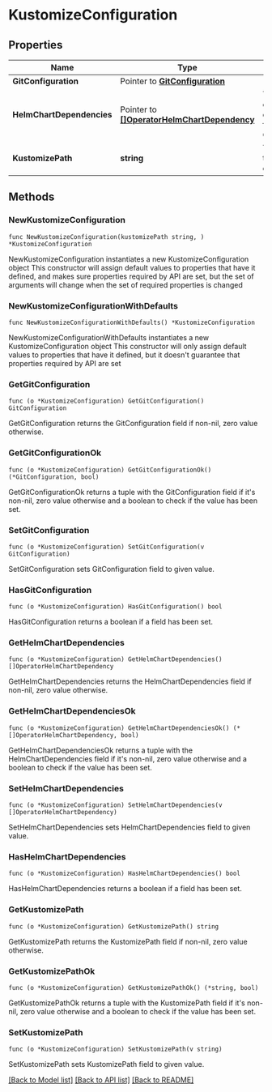 # KustomizeConfiguration

## Properties

Name | Type | Description | Notes
------------ | ------------- | ------------- | -------------
**GitConfiguration** | Pointer to [**GitConfiguration**](GitConfiguration.md) |  | [optional] 
**HelmChartDependencies** | Pointer to [**[]OperatorHelmChartDependency**](OperatorHelmChartDependency.md) | The helm chart dependencies for the CRD - Optional | [optional] 
**KustomizePath** | **string** | The path to the kustomize directory | 

## Methods

### NewKustomizeConfiguration

`func NewKustomizeConfiguration(kustomizePath string, ) *KustomizeConfiguration`

NewKustomizeConfiguration instantiates a new KustomizeConfiguration object
This constructor will assign default values to properties that have it defined,
and makes sure properties required by API are set, but the set of arguments
will change when the set of required properties is changed

### NewKustomizeConfigurationWithDefaults

`func NewKustomizeConfigurationWithDefaults() *KustomizeConfiguration`

NewKustomizeConfigurationWithDefaults instantiates a new KustomizeConfiguration object
This constructor will only assign default values to properties that have it defined,
but it doesn't guarantee that properties required by API are set

### GetGitConfiguration

`func (o *KustomizeConfiguration) GetGitConfiguration() GitConfiguration`

GetGitConfiguration returns the GitConfiguration field if non-nil, zero value otherwise.

### GetGitConfigurationOk

`func (o *KustomizeConfiguration) GetGitConfigurationOk() (*GitConfiguration, bool)`

GetGitConfigurationOk returns a tuple with the GitConfiguration field if it's non-nil, zero value otherwise
and a boolean to check if the value has been set.

### SetGitConfiguration

`func (o *KustomizeConfiguration) SetGitConfiguration(v GitConfiguration)`

SetGitConfiguration sets GitConfiguration field to given value.

### HasGitConfiguration

`func (o *KustomizeConfiguration) HasGitConfiguration() bool`

HasGitConfiguration returns a boolean if a field has been set.

### GetHelmChartDependencies

`func (o *KustomizeConfiguration) GetHelmChartDependencies() []OperatorHelmChartDependency`

GetHelmChartDependencies returns the HelmChartDependencies field if non-nil, zero value otherwise.

### GetHelmChartDependenciesOk

`func (o *KustomizeConfiguration) GetHelmChartDependenciesOk() (*[]OperatorHelmChartDependency, bool)`

GetHelmChartDependenciesOk returns a tuple with the HelmChartDependencies field if it's non-nil, zero value otherwise
and a boolean to check if the value has been set.

### SetHelmChartDependencies

`func (o *KustomizeConfiguration) SetHelmChartDependencies(v []OperatorHelmChartDependency)`

SetHelmChartDependencies sets HelmChartDependencies field to given value.

### HasHelmChartDependencies

`func (o *KustomizeConfiguration) HasHelmChartDependencies() bool`

HasHelmChartDependencies returns a boolean if a field has been set.

### GetKustomizePath

`func (o *KustomizeConfiguration) GetKustomizePath() string`

GetKustomizePath returns the KustomizePath field if non-nil, zero value otherwise.

### GetKustomizePathOk

`func (o *KustomizeConfiguration) GetKustomizePathOk() (*string, bool)`

GetKustomizePathOk returns a tuple with the KustomizePath field if it's non-nil, zero value otherwise
and a boolean to check if the value has been set.

### SetKustomizePath

`func (o *KustomizeConfiguration) SetKustomizePath(v string)`

SetKustomizePath sets KustomizePath field to given value.



[[Back to Model list]](../README.md#documentation-for-models) [[Back to API list]](../README.md#documentation-for-api-endpoints) [[Back to README]](../README.md)


